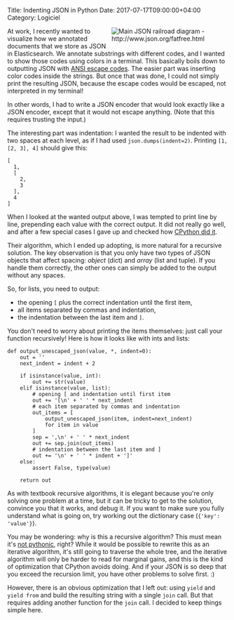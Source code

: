 Title: Indenting JSON in Python
Date: 2017-07-17T09:00:00+04:00
Category: Logiciel

<img alt="Main JSON railroad diagram - http://www.json.org/fatfree.html" src="{filename}/images/json_value.gif" style="float: right; max-width:50%; max-height: 300px; height:auto; padding: 0 1em 1em 0"/>

At work, I recently wanted to visualize how we annotated documents
that we store as JSON in Elasticsearch. We annotate substrings with
different codes, and I wanted to show those codes using colors in a
terminal. This basically boils down to outputting JSON with [ANSI
escape codes](https://en.wikipedia.org/wiki/ANSI_escape_code). The
easier part was inserting color codes inside the strings. But once
that was done, I could not simply print the resulting JSON, because
the escape codes would be escaped, not interpreted in my terminal!

In other words, I had to write a JSON encoder that would look exactly
like a JSON encoder, except that it would not escape anything. (Note
that this requires trusting the input.)

The interesting part was indentation: I wanted the result to be
indented with two spaces at each level, as if I had used
`json.dumps(indent=2)`. Printing `[1, [2, 3], 4]` should give this:

```
[
  1,
  [
    2,
    3
  ],
  4
]
```

When I looked at the wanted output above, I was tempted to print line
by line, prepending each value with the correct output. It did not
really go well, and after a few special cases I gave up and checked
how [CPython did
it](https://github.com/python/cpython/blob/master/Lib/json/encoder.py).

Their algorithm, which I ended up adopting, is more natural for a
recursive solution. The key observation is that you only have two
types of JSON objects that affect spacing: *object* (dict) and *array*
(list and tuple). If you handle them correctly, the other ones can
simply be added to the output without any spaces.

So, for lists, you need to output:

 * the opening `[` plus the correct indentation until the first item,
 * all items separated by commas and indentation,
 * the indentation between the last item and `]`.

You don't need to worry about printing the items themselves: just call
your function recursively! Here is how it looks like with ints and
lists:

```
def output_unescaped_json(value, *, indent=0):
    out = ''
    next_indent = indent + 2

    if isinstance(value, int):
        out += str(value)
    elif isinstance(value, list):
        # opening [ and indentation until first item
        out += '[\n' + ' ' * next_indent
        # each item separated by commas and indentation
        out_items = [
            output_unescaped_json(item, indent=next_indent)
            for item in value
        ]
        sep = ',\n' + ' ' * next_indent
        out += sep.join(out_items)
        # indentation between the last item and ]
        out += '\n' + ' ' * indent + ']'
    else:
        assert False, type(value)

    return out
```

As with textbook recursive algorithms, it is elegant because you're
only solving one problem at a time, but it can be tricky to get to the
solution, convince you that it works, and debug it. If you want to
make sure you fully understand what is going on, try working out the
dictionary case (`{'key': 'value'}`).

You may be wondering: why is this a recursive algorithm? This must
mean it's [not
pythonic](http://neopythonic.blogspot.fr/2009/04/tail-recursion-elimination.html),
right? While it would be possible to rewrite this as an iterative
algorithm, it's still going to traverse the whole tree, and the
iterative algorithm will only be harder to read for marginal gains,
and this is the kind of optimization that CPython avoids doing. And
if your JSON is so deep that you exceed the recursion limit, you have
other problems to solve first. :)

However, there is an obvious optimization that I left out: using
`yield` and `yield from` and build the resulting string with a single
`join` call. But that requires adding another function for the `join`
call. I decided to keep things simple here.

<!-- vim: spelllang=en
-->
